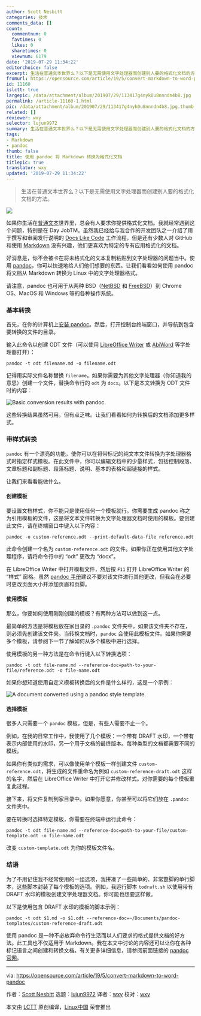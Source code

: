 ```yaml
---
author: Scott Nesbitt
categories: 技术
comments_data: []
count:
  commentnum: 0
  favtimes: 0
  likes: 0
  sharetimes: 0
  viewnum: 6179
date: '2019-07-29 11:34:22'
editorchoice: false
excerpt: 生活在普通文本世界么？以下是无需使用文字处理器而创建别人要的格式化文档的方法。
fromurl: https://opensource.com/article/19/5/convert-markdown-to-word-pandoc
id: 11160
islctt: true
largepic: /data/attachment/album/201907/29/113417g4nyk0u8nnndn4b8.jpg
permalink: /article-11160-1.html
pic: /data/attachment/album/201907/29/113417g4nyk0u8nnndn4b8.jpg.thumb.jpg
related: []
reviewer: wxy
selector: lujun9972
summary: 生活在普通文本世界么？以下是无需使用文字处理器而创建别人要的格式化文档的方法。
tags:
- Markdown
- pandoc
thumb: false
title: 使用 pandoc 将 Markdown 转换为格式化文档
titlepic: true
translator: wxy
updated: '2019-07-29 11:34:22'
---
```



> 
> 生活在普通文本世界么？以下是无需使用文字处理器而创建别人要的格式化文档的方法。
> 
> 
> 


![](/data/attachment/album/201907/29/113417g4nyk0u8nnndn4b8.jpg)


如果你生活在[普通文本](https://plaintextproject.online/)世界里，总会有人要求你提供格式化文档。我就经常遇到这个问题，特别是在 Day JobTM。虽然我已经给与我合作的开发团队之一介绍了用于撰写和审阅发行说明的 [Docs Like Code](https://www.docslikecode.com/) 工作流程，但是还有少数人对 GitHub 和使用 [Markdown](https://en.wikipedia.org/wiki/Markdown) 没有兴趣，他们更喜欢为特定的专有应用格式化的文档。


好消息是，你不会被卡在将未格式化的文本复制粘贴到文字处理器的问题当中。使用 [pandoc](https://pandoc.org/)，你可以快速地给人们他们想要的东西。让我们看看如何使用 pandoc 将文档从 Markdown 转换为 Linux 中的文字处理器格式。


请注意，pandoc 也可用于从两种 BSD（[NetBSD](https://www.netbsd.org/) 和 [FreeBSD](https://www.freebsd.org/)）到 Chrome OS、MacOS 和 Windows 等的各种操作系统。


### 基本转换


首先，在你的计算机上[安装 pandoc](https://pandoc.org/installing.html)。然后，打开控制台终端窗口，并导航到包含要转换的文件的目录。


输入此命令以创建 ODT 文件（可以使用 [LibreOffice Writer](https://www.libreoffice.org/discover/writer/) 或 [AbiWord](https://www.abisource.com/) 等字处理器打开）：



```
pandoc -t odt filename.md -o filename.odt
```

记得用实际文件名称替换 `filename`。如果你需要为其他文字处理器（你知道我的意思）创建一个文件，替换命令行的 `odt` 为 `docx`。以下是本文转换为 ODT 文件时的内容：


![Basic conversion results with pandoc.](/data/attachment/album/201907/29/113429xae6gh0orhehkiri.png "Basic conversion results with pandoc.")


这些转换结果虽然可用，但有点乏味。让我们看看如何为转换后的文档添加更多样式。


### 带样式转换


`pandoc` 有一个漂亮的功能，使你可以在将带标记的纯文本文件转换为字处理器格式时指定样式模板。在此文件中，你可以编辑文档中的少量样式，包括控制段落、文章标题和副标题、段落标题、说明、基本的表格和超链接的样式。


让我们来看看能做什么。


#### 创建模板


要设置文档样式，你不能只是使用任何一个模板就行。你需要生成 pandoc 称之为引用模板的文件，这是将文本文件转换为文字处理器文档时使用的模板。要创建此文件，请在终端窗口中键入以下内容：



```
pandoc -o custom-reference.odt --print-default-data-file reference.odt
```

此命令创建一个名为 `custom-reference.odt` 的文件。如果你正在使用其他文字处理程序，请将命令行中的 “odt” 更改为 “docx”。


在 LibreOffice Writer 中打开模板文件，然后按 `F11` 打开 LibreOffice Writer 的 “样式” 窗格。虽然 [pandoc 手册](https://pandoc.org/MANUAL.html)建议不要对该文件进行其他更改，但我会在必要时更改页面大小并添加页眉和页脚。


#### 使用模板


那么，你要如何使用刚刚创建的模板？有两种方法可以做到这一点。


最简单的方法是将模板放在家目录的 `.pandoc` 文件夹中，如果该文件夹不存在，则必须先创建该文件夹。当转换文档时，`pandoc` 会使用此模板文件。如果你需要多个模板，请参阅下一节了解如何从多个模板中进行选择。


使用模板的另一种方法是在命令行键入以下转换选项：



```
pandoc -t odt file-name.md --reference-doc=path-to-your-file/reference.odt -o file-name.odt
```

如果你想知道使用自定义模板转换后的文件是什么样的，这是一个示例：


![A document converted using a pandoc style template.](/data/attachment/album/201907/29/113439i264v0prtt92nwrc.png "A document converted using a pandoc style template.")


#### 选择模板


很多人只需要一个 `pandoc` 模板，但是，有些人需要不止一个。


例如，在我的日常工作中，我使用了几个模板：一个带有 DRAFT 水印，一个带有表示内部使用的水印，另一个用于文档的最终版本。每种类型的文档都需要不同的模板。


如果你有类似的需求，可以像使用单个模板一样创建文件 `custom-reference.odt`，将生成的文件重命名为例如 `custom-reference-draft.odt` 这样的名字，然后在 LibreOffice Writer 中打开它并修改样式。对你需要的每个模板重复此过程。


接下来，将文件复制到家目录中。如果你愿意，你甚至可以将它们放在 `.pandoc` 文件夹中。


要在转换时选择特定模板，你需要在终端中运行此命令：



```
pandoc -t odt file-name.md --reference-doc=path-to-your-file/custom-template.odt -o file-name.odt
```

改变 `custom-template.odt` 为你的模板文件名。


### 结语


为了不用记住我不经常使用的一组选项，我拼凑了一些简单的、非常蹩脚的单行脚本，这些脚本封装了每个模板的选项。例如，我运行脚本 `todraft.sh` 以使用带有 DRAFT 水印的模板创建文字处理器文档。你可能也想要这样做。


以下是使用包含 DRAFT 水印的模板的脚本示例：



```
pandoc -t odt $1.md -o $1.odt --reference-doc=~/Documents/pandoc-templates/custom-reference-draft.odt
```

使用 pandoc 是一种不必放弃命令行生活而以人们要求的格式提供文档的好方法。此工具也不仅适用于 Markdown。我在本文中讨论的内容还可以让你在各种标记语言之间创建和转换文档。有关更多详细信息，请参阅前面链接的 [pandoc 官网](https://pandoc.org/)。




---


via: <https://opensource.com/article/19/5/convert-markdown-to-word-pandoc>


作者：[Scott Nesbitt](https://opensource.com/users/scottnesbitt/users/jason-van-gumster/users/kikofernandez) 选题：[lujun9972](https://github.com/lujun9972) 译者：[wxy](https://github.com/wxy) 校对：[wxy](https://github.com/wxy)


本文由 [LCTT](https://github.com/LCTT/TranslateProject) 原创编译，[Linux中国](https://linux.cn/) 荣誉推出